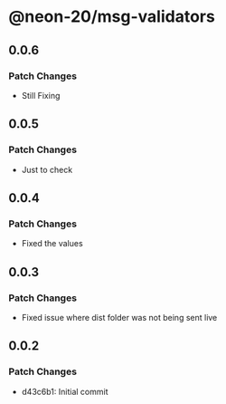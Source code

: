# @neon-20/msg-validators

## 0.0.6

### Patch Changes

- Still Fixing

## 0.0.5

### Patch Changes

- Just to check

## 0.0.4

### Patch Changes

- Fixed the values

## 0.0.3

### Patch Changes

- Fixed issue where dist folder was not being sent live

## 0.0.2

### Patch Changes

- d43c6b1: Initial commit
